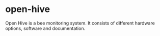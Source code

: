 # open-hive
Open Hive is a bee monitoring system. It consists of different hardware options, software and documentation. 
